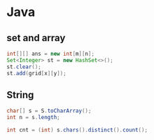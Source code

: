 # Java

## set and array
```java
int[][] ans = new int[m][n];
Set<Integer> st = new HashSet<>();
st.clear();
st.add(grid[x][y]);
```

## String

```java
char[] s = S.toCharArray();
int n = s.length;

int cnt = (int) s.chars().distinct().count();
```